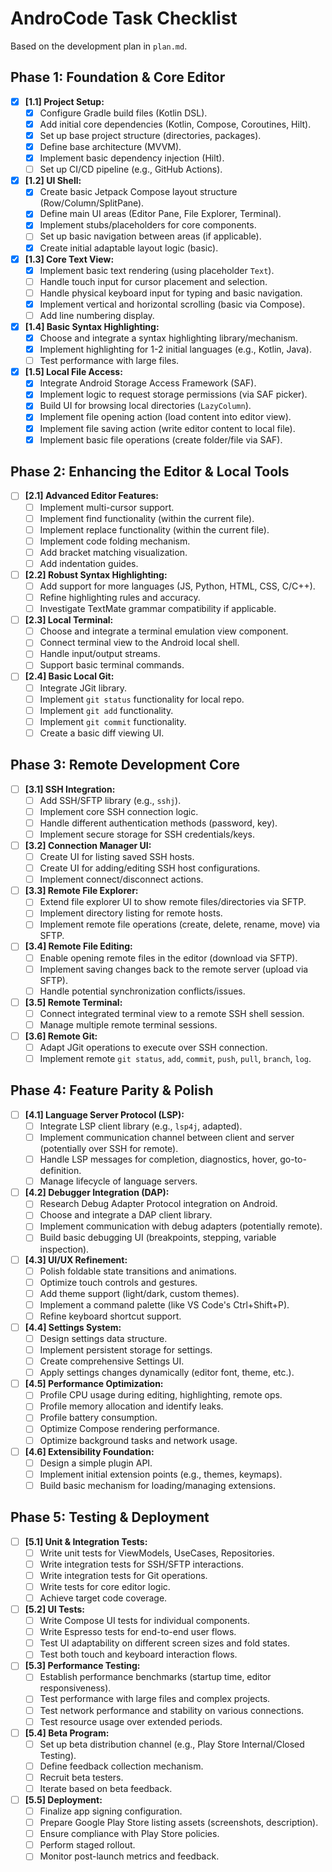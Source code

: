 # AndroCode Task Checklist

Based on the development plan in `plan.md`.

## Phase 1: Foundation & Core Editor

*   [x] **[1.1] Project Setup:**
    *   [x] Configure Gradle build files (Kotlin DSL).
    *   [x] Add initial core dependencies (Kotlin, Compose, Coroutines, Hilt).
    *   [x] Set up base project structure (directories, packages).
    *   [x] Define base architecture (MVVM).
    *   [x] Implement basic dependency injection (Hilt).
    *   [ ] Set up CI/CD pipeline (e.g., GitHub Actions).
*   [x] **[1.2] UI Shell:**
    *   [x] Create basic Jetpack Compose layout structure (Row/Column/SplitPane).
    *   [x] Define main UI areas (Editor Pane, File Explorer, Terminal).
    *   [x] Implement stubs/placeholders for core components.
    *   [ ] Set up basic navigation between areas (if applicable).
    *   [x] Create initial adaptable layout logic (basic).
*   [x] **[1.3] Core Text View:**
    *   [x] Implement basic text rendering (using placeholder `Text`).
    *   [ ] Handle touch input for cursor placement and selection.
    *   [ ] Handle physical keyboard input for typing and basic navigation.
    *   [x] Implement vertical and horizontal scrolling (basic via Compose).
    *   [ ] Add line numbering display.
*   [x] **[1.4] Basic Syntax Highlighting:**
    *   [x] Choose and integrate a syntax highlighting library/mechanism.
    *   [x] Implement highlighting for 1-2 initial languages (e.g., Kotlin, Java).
    *   [ ] Test performance with large files.
*   [x] **[1.5] Local File Access:**
    *   [x] Integrate Android Storage Access Framework (SAF).
    *   [x] Implement logic to request storage permissions (via SAF picker).
    *   [x] Build UI for browsing local directories (`LazyColumn`).
    *   [x] Implement file opening action (load content into editor view).
    *   [x] Implement file saving action (write editor content to local file).
    *   [x] Implement basic file operations (create folder/file via SAF).

## Phase 2: Enhancing the Editor & Local Tools

*   [ ] **[2.1] Advanced Editor Features:**
    *   [ ] Implement multi-cursor support.
    *   [ ] Implement find functionality (within the current file).
    *   [ ] Implement replace functionality (within the current file).
    *   [ ] Implement code folding mechanism.
    *   [ ] Add bracket matching visualization.
    *   [ ] Add indentation guides.
*   [ ] **[2.2] Robust Syntax Highlighting:**
    *   [ ] Add support for more languages (JS, Python, HTML, CSS, C/C++).
    *   [ ] Refine highlighting rules and accuracy.
    *   [ ] Investigate TextMate grammar compatibility if applicable.
*   [ ] **[2.3] Local Terminal:**
    *   [ ] Choose and integrate a terminal emulation view component.
    *   [ ] Connect terminal view to the Android local shell.
    *   [ ] Handle input/output streams.
    *   [ ] Support basic terminal commands.
*   [ ] **[2.4] Basic Local Git:**
    *   [ ] Integrate JGit library.
    *   [ ] Implement `git status` functionality for local repo.
    *   [ ] Implement `git add` functionality.
    *   [ ] Implement `git commit` functionality.
    *   [ ] Create a basic diff viewing UI.

## Phase 3: Remote Development Core

*   [ ] **[3.1] SSH Integration:**
    *   [ ] Add SSH/SFTP library (e.g., `sshj`).
    *   [ ] Implement core SSH connection logic.
    *   [ ] Handle different authentication methods (password, key).
    *   [ ] Implement secure storage for SSH credentials/keys.
*   [ ] **[3.2] Connection Manager UI:**
    *   [ ] Create UI for listing saved SSH hosts.
    *   [ ] Create UI for adding/editing SSH host configurations.
    *   [ ] Implement connect/disconnect actions.
*   [ ] **[3.3] Remote File Explorer:**
    *   [ ] Extend file explorer UI to show remote files/directories via SFTP.
    *   [ ] Implement directory listing for remote hosts.
    *   [ ] Implement remote file operations (create, delete, rename, move) via
        SFTP.
*   [ ] **[3.4] Remote File Editing:**
    *   [ ] Enable opening remote files in the editor (download via SFTP).
    *   [ ] Implement saving changes back to the remote server (upload via SFTP).
    *   [ ] Handle potential synchronization conflicts/issues.
*   [ ] **[3.5] Remote Terminal:**
    *   [ ] Connect integrated terminal view to a remote SSH shell session.
    *   [ ] Manage multiple remote terminal sessions.
*   [ ] **[3.6] Remote Git:**
    *   [ ] Adapt JGit operations to execute over SSH connection.
    *   [ ] Implement remote `git status`, `add`, `commit`, `push`, `pull`,
        `branch`, `log`.

## Phase 4: Feature Parity & Polish

*   [ ] **[4.1] Language Server Protocol (LSP):**
    *   [ ] Integrate LSP client library (e.g., `lsp4j`, adapted).
    *   [ ] Implement communication channel between client and server (potentially
        over SSH for remote).
    *   [ ] Handle LSP messages for completion, diagnostics, hover, go-to-
        definition.
    *   [ ] Manage lifecycle of language servers.
*   [ ] **[4.2] Debugger Integration (DAP):**
    *   [ ] Research Debug Adapter Protocol integration on Android.
    *   [ ] Choose and integrate a DAP client library.
    *   [ ] Implement communication with debug adapters (potentially remote).
    *   [ ] Build basic debugging UI (breakpoints, stepping, variable inspection).
*   [ ] **[4.3] UI/UX Refinement:**
    *   [ ] Polish foldable state transitions and animations.
    *   [ ] Optimize touch controls and gestures.
    *   [ ] Add theme support (light/dark, custom themes).
    *   [ ] Implement a command palette (like VS Code's Ctrl+Shift+P).
    *   [ ] Refine keyboard shortcut support.
*   [ ] **[4.4] Settings System:**
    *   [ ] Design settings data structure.
    *   [ ] Implement persistent storage for settings.
    *   [ ] Create comprehensive Settings UI.
    *   [ ] Apply settings changes dynamically (editor font, theme, etc.).
*   [ ] **[4.5] Performance Optimization:**
    *   [ ] Profile CPU usage during editing, highlighting, remote ops.
    *   [ ] Profile memory allocation and identify leaks.
    *   [ ] Profile battery consumption.
    *   [ ] Optimize Compose rendering performance.
    *   [ ] Optimize background tasks and network usage.
*   [ ] **[4.6] Extensibility Foundation:**
    *   [ ] Design a simple plugin API.
    *   [ ] Implement initial extension points (e.g., themes, keymaps).
    *   [ ] Build basic mechanism for loading/managing extensions.

## Phase 5: Testing & Deployment

*   [ ] **[5.1] Unit & Integration Tests:**
    *   [ ] Write unit tests for ViewModels, UseCases, Repositories.
    *   [ ] Write integration tests for SSH/SFTP interactions.
    *   [ ] Write integration tests for Git operations.
    *   [ ] Write tests for core editor logic.
    *   [ ] Achieve target code coverage.
*   [ ] **[5.2] UI Tests:**
    *   [ ] Write Compose UI tests for individual components.
    *   [ ] Write Espresso tests for end-to-end user flows.
    *   [ ] Test UI adaptability on different screen sizes and fold states.
    *   [ ] Test both touch and keyboard interaction flows.
*   [ ] **[5.3] Performance Testing:**
    *   [ ] Establish performance benchmarks (startup time, editor responsiveness).
    *   [ ] Test performance with large files and complex projects.
    *   [ ] Test network performance and stability on various connections.
    *   [ ] Test resource usage over extended periods.
*   [ ] **[5.4] Beta Program:**
    *   [ ] Set up beta distribution channel (e.g., Play Store Internal/Closed
        Testing).
    *   [ ] Define feedback collection mechanism.
    *   [ ] Recruit beta testers.
    *   [ ] Iterate based on beta feedback.
*   [ ] **[5.5] Deployment:**
    *   [ ] Finalize app signing configuration.
    *   [ ] Prepare Google Play Store listing assets (screenshots, description).
    *   [ ] Ensure compliance with Play Store policies.
    *   [ ] Perform staged rollout.
    *   [ ] Monitor post-launch metrics and feedback.
